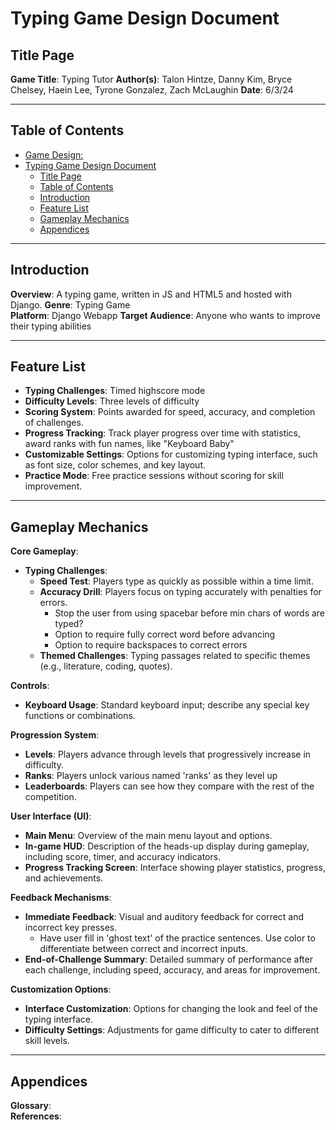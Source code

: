 # Typing Game Design Document

## Title Page
**Game Title**:  Typing Tutor
**Author(s)**:  Talon Hintze, Danny Kim, Bryce Chelsey, Haein Lee, Tyrone Gonzalez, Zach McLaughin
**Date**:  6/3/24

---

## Table of Contents
- [Game Design:](#game-design)
- [Typing Game Design Document](#typing-game-design-document)
  - [Title Page](#title-page)
  - [Table of Contents](#table-of-contents)
  - [Introduction](#introduction)
  - [Feature List](#feature-list)
  - [Gameplay Mechanics](#gameplay-mechanics)
  - [Appendices](#appendices)

---

## Introduction
**Overview**: A typing game, written in JS and HTML5 and hosted with Django.
**Genre**: Typing Game  
**Platform**:  Django Webapp
**Target Audience**:  Anyone who wants to improve their typing abilities

---

## Feature List
- **Typing Challenges**: Timed highscore mode
- **Difficulty Levels**: Three levels of difficulty
- **Scoring System**: Points awarded for speed, accuracy, and completion of challenges.
- **Progress Tracking**: Track player progress over time with statistics, award ranks with fun names, like "Keyboard Baby"
- **Customizable Settings**: Options for customizing typing interface, such as font size, color schemes, and key layout.
- **Practice Mode**: Free practice sessions without scoring for skill improvement.

---

## Gameplay Mechanics
**Core Gameplay**:  
- **Typing Challenges**: 
  - **Speed Test**: Players type as quickly as possible within a time limit.
  - **Accuracy Drill**: Players focus on typing accurately with penalties for errors.
      - Stop the user from using spacebar before min chars of words are typed?
      - Option to require fully correct word before advancing
      - Option to require backspaces to correct errors
  - **Themed Challenges**: Typing passages related to specific themes (e.g., literature, coding, quotes).
  
**Controls**:  
- **Keyboard Usage**: Standard keyboard input; describe any special key functions or combinations.

**Progression System**:  
- **Levels**: Players advance through levels that progressively increase in difficulty.
- **Ranks**: Players unlock various named 'ranks' as they level up
- **Leaderboards**: Players can see how they compare with the rest of the competition.

**User Interface (UI)**:  
- **Main Menu**: Overview of the main menu layout and options.
- **In-game HUD**: Description of the heads-up display during gameplay, including score, timer, and accuracy indicators.
- **Progress Tracking Screen**: Interface showing player statistics, progress, and achievements.

**Feedback Mechanisms**:  
- **Immediate Feedback**: Visual and auditory feedback for correct and incorrect key presses.
    - Have user fill in 'ghost text' of the practice sentences. Use color to differentiate between correct and incorrect inputs.
- **End-of-Challenge Summary**: Detailed summary of performance after each challenge, including speed, accuracy, and areas for improvement.

**Customization Options**:  
- **Interface Customization**: Options for changing the look and feel of the typing interface.
- **Difficulty Settings**: Adjustments for game difficulty to cater to different skill levels.

---

## Appendices
**Glossary**:  
**References**:  

